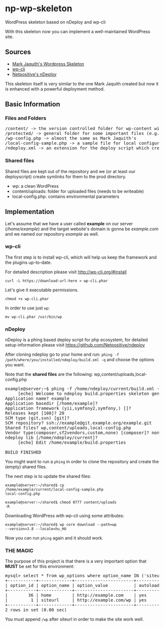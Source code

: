 # np-wp-skeleton

WordPress skeleton based on nDeploy and wp-cli

With this skeleton now you can implement a well-maintained WordPress site.

## Sources

* [Mark Jaquith's Wordpress Skeleton](https://github.com/markjaquith/WordPress-Skeleton/)
* [wp-cli](https://github.com/wp-cli/wp-cli)
* [Netpositive's nDeploy](https://github.com/Netpositive/ndeploy)
 
This skeleton itself is very similar to the one Mark Jaquith created but now it is enhanced with a powerful deployment method.  

## Basic Information

### Files and Folders

<pre>
/content/ -> the version controlled folder for wp-content with all the templates and plugins you use
/protected/ -> general folder for some important files (e.g. common database dump)
/wp-config.php -> almost the same as Mark Jaquith's
/local-config-sample.php -> a sample file for local configuration
/ndeploy.xml -> an extension for the deploy script which creates a symlink to the config file inside the shared wp folder
</pre>

### Shared files

Shared files are kept out of the repository and we (or at least our deployscript) create symlinks for them to the prod directory.

* wp: a clean WordPress
* content/uploads: folder for uploaded files (needs to be writeable)
* local-config.php: contains environmental parameters

## Implementation

Let's assume that we have a user called **example** on our server (*/home/example*) and the target website's domain is gonna be *example.com* and we named our repository *example* as well.

### wp-cli

The first step is to install wp-cli, which will help us keep the framework and the plugins up-to-date.

For detailed description please visit http://wp-cli.org/#install

<code>curl -L https://download-url-here > wp-cli.phar</code>

Let's give it executable permissions.

<code>chmod +x wp-cli.phar</code>

In order to use just <code>wp</code>:

<code>mv wp-cli.phar /usr/bin/wp</code>

### nDeploy

nDeploy is a phing based deploy script for php ecosystem, for detailed setup information please visit https://github.com/Netpositive/ndeploy 

After cloning ndeploy go to your home and run: <code>phing -f /path/where/you/installed/ndeploy/build.xml -q</code> and choose the options you want.

Note that the **shared files** are the following: wp,content/uploads,local-config.php

<pre>
example@server:~$ phing -f /home/ndeploy/current/build.xml -q
     [echo] Welcome to ndeploy build.properties skeleton generator!
Application name? example
Application basedir [/home/example]?
Application framework (yii,symfony2,symfony,) []?
Releases kept [100]? 20
SCM type (git,svn) [git]?
SCM repository? ssh://example@git.example.org/example.git
Shared files? wp,content/uploads,local-config.php
Vendor type(composer,sf2vendors,custom,none) [composer]? none
ndeploy lib [/home/ndeploy/current]?
     [echo] Edit /home/example/build.properties

BUILD FINISHED
</pre>

You might want to run a <code>phing</code> in order to clone the repository and create the (empty) shared files.

The next step is to update the shared files:

<code>example@server:~/shared$ cp /home/example/current/local-config-sample.php local-config.php</code>

<code>example@server:~/shared$ chmod 0777 content/uploads -R</code>

Downloading WordPress with wp-cli using some attributes:

<code>example@server:~/shared$ wp core download --path=wp --version=3.8 --locale=hu_HU</code>

Now you can run <code>phing</code> again and it should work.

### THE MAGIC

The purpose of this project is that there is a very important option that **MUST** be set for this environment:

<pre>
mysql> select * from wp_options where option_name IN ('siteurl', 'home');
+-----------+-------------+-----------------------+----------+
| option_id | option_name | option_value          | autoload |
+-----------+-------------+-----------------------+----------+
|        36 | home        | http://example.com    | yes      |
|         1 | siteurl     | http://example.com/wp | yes      |
+-----------+-------------+-----------------------+----------+
2 rows in set (0.00 sec)
</pre>

You must append <code>/wp</code> after siteurl in order to make the site work well.
